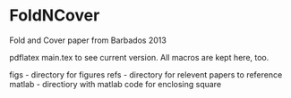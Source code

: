 FoldNCover
==========

Fold and Cover paper from Barbados 2013

pdflatex main.tex to see current version.
All macros are kept here, too. 

figs - directory for figures 
refs - directory for relevent papers to reference
matlab - directiory with matlab code for enclosing square


